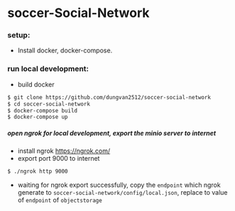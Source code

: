 # soccer-Social-Network
### setup:
- Install docker, docker-compose.
### run local development:
- build docker
```bash
$ git clone https://github.com/dungvan2512/soccer-social-network
$ cd soccer-social-network
$ docker-compose build
$ docker-compose up
```
##### open ngrok for local development, export the minio server to internet
- install ngrok https://ngrok.com/
- export port 9000 to internet
```bash
$ ./ngrok http 9000
```
- waiting for ngrok export successfully, copy the `endpoint` which ngrok generate to `soccer-social-network/config/local.json`, replace to value of `endpoint` of `objectstorage`
